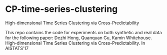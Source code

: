 # CP-time-series-clustering
High-dimensional Time Series Clustering via Cross-Predictability

This repo contains the code for experiments on both synthetic and real data for the following paper:
Dezhi Hong, Quanquan Gu, Kamin Whitehouse. 
High-dimensional Time Series Clustering via Cross-Predictability. In AISTATS'17
